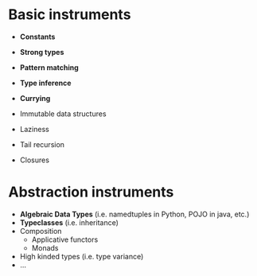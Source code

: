 
# Basic instruments
- __Constants__
- __Strong types__
- __Pattern matching__
- __Type inference__
- __Currying__

- Immutable data structures
- Laziness
- Tail recursion
- Closures


# Abstraction instruments
- __Algebraic Data Types__ (i.e. namedtuples in Python, POJO in java, etc.)
- __Typeclasses__ (i.e. inheritance)
- Composition
    - Applicative functors
    - Monads
- High kinded types (i.e. type variance)
- ...
